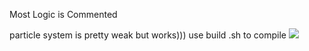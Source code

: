 ﻿
Most Logic is Commented

particle system is pretty weak
but works)))
use build .sh to  compile
![](https://github.com/rishrust/BallShooter/demo.gif)
